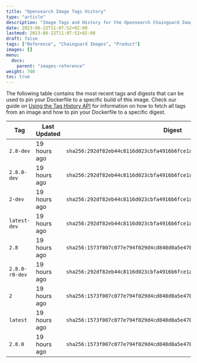 ```yaml
---
title: "Opensearch Image Tags History"
type: "article"
description: "Image Tags and History for the Opensearch Chainguard Image"
date: 2023-06-22T11:07:52+02:00
lastmod: 2023-06-22T11:07:52+02:00
draft: false
tags: ["Reference", "Chainguard Images", "Product"]
images: []
menu:
  docs:
    parent: "images-reference"
weight: 700
toc: true
---
```


The following table contains the most recent tags and digests that can be used to pin your Dockerfile to a specific build of this image. Check our guide on [Using the Tag History API](/chainguard/chainguard-images/using-the-tag-history-api/) for information on how to fetch all tags from an image and how to pin your Dockerfile to a specific digest.

| Tag            | Last Updated | Digest                                                                    |
|----------------|--------------|---------------------------------------------------------------------------|
| `2.8-dev`      | 19 hours ago | `sha256:292df82eb44c8116d023cbfa4916b6fce1a823dc1f1b0029d69f3dd6ae8f5407` |
| `2.8.0-dev`    | 19 hours ago | `sha256:292df82eb44c8116d023cbfa4916b6fce1a823dc1f1b0029d69f3dd6ae8f5407` |
| `2-dev`        | 19 hours ago | `sha256:292df82eb44c8116d023cbfa4916b6fce1a823dc1f1b0029d69f3dd6ae8f5407` |
| `latest-dev`   | 19 hours ago | `sha256:292df82eb44c8116d023cbfa4916b6fce1a823dc1f1b0029d69f3dd6ae8f5407` |
| `2.8`          | 19 hours ago | `sha256:1573f007c077e794f029d4cd848d0a5e47036f77b462b5ec2897c75e460c185d` |
| `2.8.0-r0-dev` | 19 hours ago | `sha256:292df82eb44c8116d023cbfa4916b6fce1a823dc1f1b0029d69f3dd6ae8f5407` |
| `2`            | 19 hours ago | `sha256:1573f007c077e794f029d4cd848d0a5e47036f77b462b5ec2897c75e460c185d` |
| `latest`       | 19 hours ago | `sha256:1573f007c077e794f029d4cd848d0a5e47036f77b462b5ec2897c75e460c185d` |
| `2.8.0`        | 19 hours ago | `sha256:1573f007c077e794f029d4cd848d0a5e47036f77b462b5ec2897c75e460c185d` |
